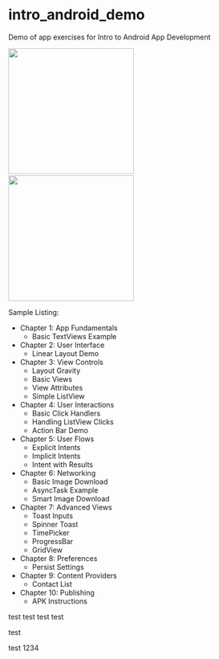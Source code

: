 intro_android_demo
==================

Demo of app exercises for Intro to Android App Development

<img src="http://i.imgur.com/DzkMzcy.png" width="250" />&nbsp;
<img src="http://i.imgur.com/VJWFW9Q.png" width="250" />

Sample Listing:

 - Chapter 1: App Fundamentals
   - Basic TextViews Example
 - Chapter 2: User Interface
   - Linear Layout Demo
 - Chapter 3: View Controls
    - Layout Gravity
    - Basic Views
    - View Attributes
    - Simple ListView
 - Chapter 4: User Interactions
   - Basic Click Handlers
   - Handling ListView Clicks
   - Action Bar Demo
 - Chapter 5: User Flows
   - Explicit Intents
   - Implicit Intents
   - Intent with Results
 - Chapter 6: Networking
   - Basic Image Download
   - AsyncTask Example
   - Smart Image Download
 - Chapter 7: Advanced Views
   - Toast Inputs
   - Spinner Toast
   - TimePicker
   - ProgressBar
   - GridView
 - Chapter 8: Preferences
   - Persist Settings
 - Chapter 9: Content Providers
   - Contact List
 - Chapter 10: Publishing
   - APK Instructions

test
test
test
test

test

test 1234
